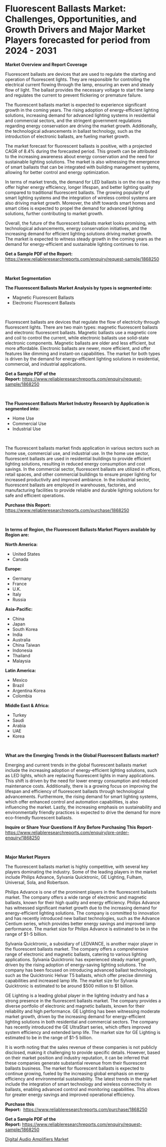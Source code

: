 <p><h1>Fluorescent Ballasts Market: Challenges, Opportunities, and Growth Drivers and Major Market Players forecasted for period from 2024 - 2031</h1></p><p><strong>Market Overview and Report Coverage</strong></p>
<p><p>Fluorescent ballasts are devices that are used to regulate the starting and operation of fluorescent lights. They are responsible for controlling the electrical current flowing through the lamp, ensuring an even and steady flow of light. The ballast provides the necessary voltage to start the lamp and regulates the current to prevent flickering or premature failure.</p><p>The fluorescent ballasts market is expected to experience significant growth in the coming years. The rising adoption of energy-efficient lighting solutions, increasing demand for advanced lighting systems in residential and commercial sectors, and the stringent government regulations regarding energy conservation are driving the market growth. Additionally, the technological advancements in ballast technology, such as the introduction of electronic ballasts, are fueling market growth.</p><p>The market forecast for fluorescent ballasts is positive, with a projected CAGR of 8.4% during the forecasted period. This growth can be attributed to the increasing awareness about energy conservation and the need for sustainable lighting solutions. The market is also witnessing the emergence of smart ballasts that can be integrated with building management systems, allowing for better control and energy optimization.</p><p>In terms of market trends, the demand for LED ballasts is on the rise as they offer higher energy efficiency, longer lifespan, and better lighting quality compared to traditional fluorescent ballasts. The growing popularity of smart lighting systems and the integration of wireless control systems are also driving market growth. Moreover, the shift towards smart homes and smart cities is expected to propel the demand for advanced lighting solutions, further contributing to market growth.</p><p>Overall, the future of the fluorescent ballasts market looks promising, with technological advancements, energy conservation initiatives, and the increasing demand for efficient lighting solutions driving market growth. The market is expected to witness steady growth in the coming years as the demand for energy-efficient and sustainable lighting continues to rise.</p></p>
<p><strong>Get a Sample PDF of the Report:</strong> <a href="https://www.reliableresearchreports.com/enquiry/request-sample/1868250">https://www.reliableresearchreports.com/enquiry/request-sample/1868250</a></p>
<p>&nbsp;</p>
<p><strong>Market Segmentation</strong></p>
<p><strong>The Fluorescent Ballasts Market Analysis by types is segmented into:</strong></p>
<p><ul><li>Magnetic Fluorescent Ballasts</li><li>Electronic Fluorescent Ballasts</li></ul></p>
<p>&nbsp;</p>
<p><p>Fluorescent ballasts are devices that regulate the flow of electricity through fluorescent lights. There are two main types: magnetic fluorescent ballasts and electronic fluorescent ballasts. Magnetic ballasts use a magnetic core and coil to control the current, while electronic ballasts use solid-state electronic components. Magnetic ballasts are older and less efficient, but more affordable. Electronic ballasts are newer, more efficient, and offer features like dimming and instant-on capabilities. The market for both types is driven by the demand for energy-efficient lighting solutions in residential, commercial, and industrial applications.</p></p>
<p><strong>Get a Sample PDF of the Report:</strong>&nbsp;<a href="https://www.reliableresearchreports.com/enquiry/request-sample/1868250">https://www.reliableresearchreports.com/enquiry/request-sample/1868250</a></p>
<p>&nbsp;</p>
<p><strong>The Fluorescent Ballasts Market Industry Research by Application is segmented into:</strong></p>
<p><ul><li>Home Use</li><li>Commercial Use</li><li>Industrial Use</li></ul></p>
<p>&nbsp;</p>
<p><p>The fluorescent ballasts market finds application in various sectors such as home use, commercial use, and industrial use. In the home use sector, fluorescent ballasts are used in residential buildings to provide efficient lighting solutions, resulting in reduced energy consumption and cost savings. In the commercial sector, fluorescent ballasts are utilized in offices, retail spaces, and other commercial buildings to ensure proper lighting for increased productivity and improved ambiance. In the industrial sector, fluorescent ballasts are employed in warehouses, factories, and manufacturing facilities to provide reliable and durable lighting solutions for safe and efficient operations.</p></p>
<p><strong>Purchase this Report:</strong>&nbsp; <a href="https://www.reliableresearchreports.com/purchase/1868250">https://www.reliableresearchreports.com/purchase/1868250</a></p>
<p>&nbsp;</p>
<p><strong>In terms of Region, the Fluorescent Ballasts Market Players available by Region are:</strong></p>
<p>
    <p> <strong> North America: </strong>
        <ul>
            <li>United States</li>
            <li>Canada</li>
        </ul>
        </p> 
    <p> <strong> Europe: </strong>
        <ul>
            <li>Germany</li>
            <li>France</li>
            <li>U.K.</li>
            <li>Italy</li>
            <li>Russia</li>
        </ul>
        </p> 
    <p> <strong> Asia-Pacific: </strong>
        <ul>
            <li>China</li>
            <li>Japan</li>
            <li>South Korea</li>
            <li>India</li>
            <li>Australia</li>
            <li>China Taiwan</li>
            <li>Indonesia</li>
            <li>Thailand</li>
            <li>Malaysia</li>
        </ul>
        </p> 
    <p> <strong> Latin America: </strong>
        <ul>
            <li>Mexico</li>
            <li>Brazil</li>
            <li>Argentina Korea</li>
            <li>Colombia</li>
        </ul>
        </p> 
    <p> <strong> Middle East & Africa: </strong>
        <ul>
            <li>Turkey</li>
            <li>Saudi</li>
            <li>Arabia</li>
            <li>UAE</li>
            <li>Korea</li>
        </ul>
    </p>
    </p>
<p>&nbsp;</p>
<p><strong>What are the Emerging Trends in the Global Fluorescent Ballasts market?</strong></p>
<p><p>Emerging and current trends in the global fluorescent ballasts market include the increasing adoption of energy-efficient lighting solutions, such as LED lights, which are replacing fluorescent lights in many applications. This shift is driven by the need for lower energy consumption and reduced maintenance costs. Additionally, there is a growing focus on improving the lifespan and efficiency of fluorescent ballasts through technological advancements. Furthermore, the rising demand for smart lighting systems, which offer enhanced control and automation capabilities, is also influencing the market. Lastly, the increasing emphasis on sustainability and environmentally friendly practices is expected to drive the demand for more eco-friendly fluorescent ballasts.</p></p>
<p><strong>Inquire or Share Your Questions If Any Before Purchasing This Report</strong>- <a href="https://www.reliableresearchreports.com/enquiry/pre-order-enquiry/1868250">https://www.reliableresearchreports.com/enquiry/pre-order-enquiry/1868250</a></p>
<p>&nbsp;</p>
<p><strong>Major Market Players</strong></p>
<p><p>The fluorescent ballasts market is highly competitive, with several key players dominating the industry. Some of the leading players in the market include Philips Advance, Sylvania Quicktronic, GE Lighting, Fulham, Universal, Sola, and Robertson.</p><p>Philips Advance is one of the prominent players in the fluorescent ballasts market. The company offers a wide range of electronic and magnetic ballasts, known for their high quality and energy efficiency. Philips Advance has witnessed significant market growth due to the increasing demand for energy-efficient lighting solutions. The company is committed to innovation and has recently introduced new ballast technologies, such as the Advance Centium series, which provides better energy savings and improved lamp performance. The market size for Philips Advance is estimated to be in the range of $1-5 billion.</p><p>Sylvania Quicktronic, a subsidiary of LEDVANCE, is another major player in the fluorescent ballasts market. The company offers a comprehensive range of electronic and magnetic ballasts, catering to various lighting applications. Sylvania Quicktronic has experienced steady market growth, driven by the rising adoption of energy-saving lighting solutions. The company has been focused on introducing advanced ballast technologies, such as the Quicktronic Helvar T5 ballasts, which offer precise dimming capabilities and increased lamp life. The market size for Sylvania Quicktronic is estimated to be around $500 million to $1 billion.</p><p>GE Lighting is a leading global player in the lighting industry and has a strong presence in the fluorescent ballasts market. The company provides a diverse portfolio of electronic and magnetic ballasts, known for their reliability and high performance. GE Lighting has been witnessing moderate market growth, driven by the increasing demand for energy-efficient lighting solutions in both residential and commercial sectors. The company has recently introduced the GE UltraStart series, which offers improved system efficiency and extended lamp life. The market size for GE Lighting is estimated to be in the range of $1-5 billion.</p><p>It is worth noting that the sales revenue of these companies is not publicly disclosed, making it challenging to provide specific details. However, based on their market position and industry reputation, it can be inferred that these companies generate substantial revenue from their fluorescent ballasts business. The market for fluorescent ballasts is expected to continue growing, fueled by the increasing global emphasis on energy efficiency and environmental sustainability. The latest trends in the market include the integration of smart technology and wireless connectivity in ballasts, enabling advanced control and monitoring capabilities. This allows for greater energy savings and improved operational efficiency.</p></p>
<p><strong>Purchase this Report:</strong>&nbsp;&nbsp;<a href="https://www.reliableresearchreports.com/purchase/1868250">https://www.reliableresearchreports.com/purchase/1868250</a></p>
<p></p>
<p><strong>Get a Sample PDF of the Report:</strong>&nbsp;<a href="https://www.reliableresearchreports.com/enquiry/request-sample/1868250">https://www.reliableresearchreports.com/enquiry/request-sample/1868250</a></p>
<p><p><a href="https://github.com/RichRobinson5/Market-Research-Report-List-3/blob/main/digital-audio-amplifiers-market.md">Digital Audio Amplifiers Market</a></p></p>